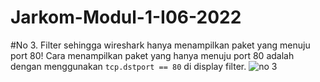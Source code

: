 # Jarkom-Modul-1-I06-2022
#No 3. Filter sehingga wireshark hanya menampilkan paket yang menuju port 80! 
Cara menampilkan paket yang hanya menuju port 80 adalah dengan menggunakan ```tcp.dstport == 80``` di display filter. 
![no 3](https://user-images.githubusercontent.com/112471006/191893444-9af2d7d3-e47a-4ef3-8fba-0a9c537804f2.png)

